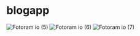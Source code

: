 # blogapp



![Fotoram io (5)](https://user-images.githubusercontent.com/98164787/157710710-e8eb6b38-3983-4e21-b3b0-ead627d30042.jpg)
![Fotoram io (6)](https://user-images.githubusercontent.com/98164787/157710703-e8bc6fb2-5199-483a-bdd6-243308957b5d.jpg)
![Fotoram io (7)](https://user-images.githubusercontent.com/98164787/157710714-18b735c2-dbb9-44be-aa9f-c47b595f4b12.jpg)


